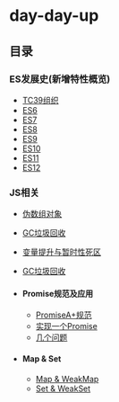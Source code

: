 # day-day-up

## 目录

### ES发展史(新增特性概览)
- [TC39组织](./ES发展史/TC39.md)
- [ES6](./ES发展史/ES2015(ES06).md)
- [ES7](./ES发展史/ES2016(ES07).md)
- [ES8](./ES发展史/ES2017(ES08).md)
- [ES9](./ES发展史/ES2018(ES09).md)
- [ES10](./ES发展史/ES2019(ES10).md)
- [ES11](./ES发展史/ES2020(ES11).md)
- [ES12](./ES发展史/ES2021(ES12).md)


### **JS相关**
- [伪数组对象](./JS相关/伪数组对象.md)
- [GC垃圾回收](./JS相关/GC垃圾回收.md)
- [变量提升与暂时性死区](./JS相关/变量提升与暂时性死区.md)
- [GC垃圾回收](./JS相关/GC垃圾回收.md)

- #### **Promise规范及应用**
  - [PromiseA+规范](./JS相关/Promise规范及应用/PromiseA+规范.md)
  - [实现一个Promise](./JS相关/Promise规范及应用/实现一个Promise.md)
  - [几个问题](./JS相关/Promise规范及应用/几个问题.md)

- #### **Map & Set**
  - [Map & WeakMap](./JS相关/Map&Set/Map&WeakMap.md)
  - [Set & WeakSet](./JS相关/Map&Set/Set&WeakSet.md)